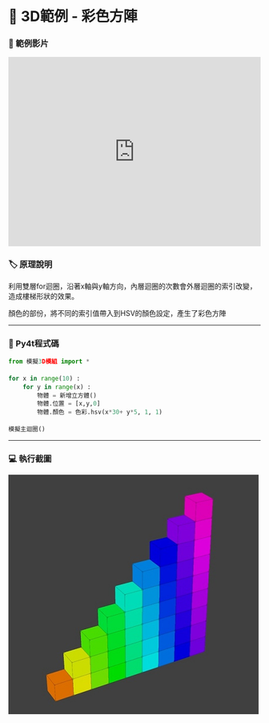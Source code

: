 # 🔰 3D範例 - 彩色方陣

### 🎦 範例影片


<div style="padding:75% 0 0 0;position:relative;"><iframe src="https://player.vimeo.com/video/584290650?badge=0&amp;autopause=0&amp;player_id=0&amp;app_id=58479" frameborder="0" allow="autoplay; fullscreen; picture-in-picture" allowfullscreen style="position:absolute;top:0;left:0;width:100%;height:100%;" title="color_array.mp4"></iframe></div><script src="https://player.vimeo.com/api/player.js"></script>

### 🏷️ 原理說明

利用雙層for迴圈，沿著x軸與y軸方向，內層迴圈的次數會外層迴圈的索引改變，造成樓梯形狀的效果。

顏色的部份，將不同的索引值帶入到HSV的顏色設定，產生了彩色方陣


--------------

### 📄 Py4t程式碼

```python
from 模擬3D模組 import *

for x in range(10) :
    for y in range(x) :
        物體 = 新增立方體()
        物體.位置 = [x,y,0]
        物體.顏色 = 色彩.hsv(x*30+ y*5, 1, 1)
        
模擬主迴圈()
```

--------------

### 💻 執行截圖

![執行截圖](color_array.jpg)


